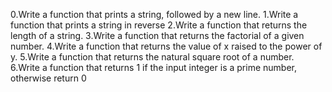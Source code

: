 0.Write a function that prints a string, followed by a new line.
1.Write a function that prints a string in reverse
2.Write a function that returns the length of a string.
3.Write a function that returns the factorial of a given number.
4.Write a function that returns the value of x raised to the power of y.
5.Write a function that returns the natural square root of a number.
6.Write a function that returns 1 if the input integer is a prime number, otherwise return 0
